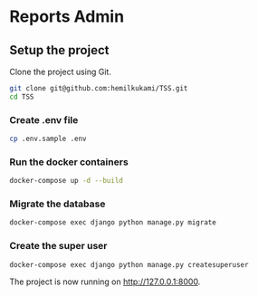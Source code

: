 # Reports Admin

## Setup the project

Clone the project using Git.

```sh
git clone git@github.com:hemilkukami/TSS.git
cd TSS
```

### Create .env file

```sh
cp .env.sample .env
```

### Run the docker containers

```sh
docker-compose up -d --build
```

### Migrate the database

```sh
docker-compose exec django python manage.py migrate
```

### Create the super user

```sh
docker-compose exec django python manage.py createsuperuser
```

The project is now running on http://127.0.0.1:8000.
